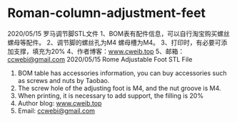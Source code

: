 # Roman-column-adjustment-feet
2020/05/15 罗马调节脚STL文件
1、BOM表有配件信息，可以自行淘宝购买螺丝螺母等配件。
2、调节脚的螺丝孔为M4 螺母槽为M4。
3、打印时，有必要可添加支撑，填充为20%
4、作者博客：www.cweib.top 
5、邮箱：ccwebi@gmail.com 
2020/05/15 Rome Adjustable Foot STL File
1. BOM table has accessories information, you can buy accessories such as screws and nuts by Taobao.
2. The screw hole of the adjusting foot is M4, and the nut groove is M4.
3. When printing, it is necessary to add support, the filling is 20%
4. Author blog: www.cweib.top 
5. Email: ccwebi@gmail.com

